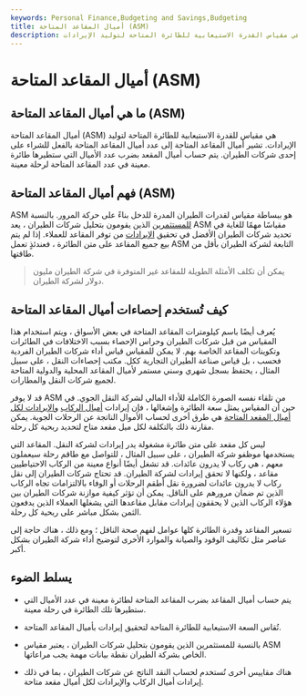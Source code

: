 ```yaml
---
keywords: Personal Finance,Budgeting and Savings,Budgeting
title: أميال المقاعد المتاحة (ASM)
description: أميال المقاعد المتاحة هي مقياس القدرة الاستيعابية للطائرة المتاحة لتوليد الإيرادات.
---
```


# أميال المقاعد المتاحة (ASM)
## ما هي أميال المقاعد المتاحة (ASM)

أميال المقاعد المتاحة (ASM) هي مقياس للقدرة الاستيعابية للطائرة المتاحة لتوليد الإيرادات. تشير أميال المقاعد المتاحة إلى عدد أميال المقاعد المتاحة بالفعل للشراء على إحدى شركات الطيران. يتم حساب أميال المقعد بضرب عدد الأميال التي ستطيرها طائرة معينة في عدد المقاعد المتاحة لرحلة معينة.

## فهم أميال المقاعد المتاحة (ASM)

ASM هو ببساطة مقياس لقدرات الطيران المدرة للدخل بناءً على حركة المرور. بالنسبة [للمستثمرين](/investor) الذين يقومون بتحليل شركات الطيران ، يعد ASM مقياسًا مهمًا للغاية في تحديد شركات الطيران الأفضل في تحقيق [الإيرادات](/revenue) من توفر المقاعد للعملاء. إذا لم يتم بيع جميع المقاعد على متن الطائرة ، فعندئذٍ تعمل ASM التابعة لشركة الطيران بأقل من طاقتها.

> يمكن أن تكلف الأمثلة الطويلة للمقاعد غير المتوفرة في شركة الطيران مليون دولار لشركة الطيران.

>

## كيف تُستخدم إحصاءات أميال المقاعد المتاحة

يُعرف أيضًا باسم كيلومترات المقاعد المتاحة في بعض الأسواق ، ويتم استخدام هذا المقياس من قبل شركات الطيران وحراس الإحصاء بسبب الاختلافات في الطائرات وتكوينات المقاعد الخاصة بهم. لا يمكن للمقياس قياس أداء شركات الطيران الفردية فحسب ، بل قياس صناعة الطيران التجارية ككل. مكتب إحصاءات النقل ، على سبيل المثال ، يحتفظ بسجل شهري وسني مستمر لأميال المقاعد المحلية والدولية المتاحة لجميع شركات النقل والمطارات.

قد لا يوفر ASM من تلقاء نفسه الصورة الكاملة للأداء المالي لشركة النقل الجوي. في حين أن المقياس يمثل سعة الطائرة وإشغالها ، فإن إيرادات [أميال الركاب](/revenue-passenger-mile-rpm) [والإيرادات لكل أميال المقعد المتاحة](/revenue-per-available-seat-mile-rasm) هي طرق أخرى لحساب الأموال الناتجة عن الرحلات الجوية. يمكن مقارنة ذلك بالتكلفة لكل ميل مقعد متاح لتحديد ربحية كل رحلة.

ليس كل مقعد على متن طائرة مشغولة يدر إيرادات لشركة النقل. المقاعد التي يستخدمها موظفو شركة الطيران ، على سبيل المثال ، للتواصل مع طاقم رحلة سيعملون معهم ، هي ركاب لا يدرون عائدات. قد تشغل أيضًا أنواع معينة من الركاب الاحتياطيين مقاعد ، ولكنها لا تحقق إيرادات لشركة الطيران. قد تحتاج شركات الطيران إلى نقل ركاب لا يدرون عائدات لضرورة نقل أطقم الرحلات أو الوفاء بالالتزامات تجاه الركاب الذين تم ضمان مرورهم على الناقل. يمكن أن تؤثر كيفية موازنة شركات الطيران بين هؤلاء الركاب الذين لا يحققون إيرادات مقابل مقاعدها التي يشغلها العملاء الذين يدفعون الثمن بشكل مباشر على ربحية كل رحلة.

تسعير المقاعد وقدرة الطائرة كلها عوامل لفهم صحة الناقل ؛ ومع ذلك ، هناك حاجة إلى عناصر مثل تكاليف الوقود والصيانة والموارد الأخرى لتوضيح أداء شركة الطيران بشكل أكبر.

## يسلط الضوء

- يتم حساب أميال المقاعد بضرب المقاعد المتاحة لطائرة معينة في عدد الأميال التي ستطيرها تلك الطائرة في رحلة معينة.

- تُقاس السعة الاستيعابية للطائرة المتاحة لتحقيق إيرادات بأميال المقاعد المتاحة.

- بالنسبة للمستثمرين الذين يقومون بتحليل شركات الطيران ، يعتبر مقياس ASM الخاص بشركة الطيران نقطة بيانات مهمة يجب مراعاتها.

- هناك مقاييس أخرى تُستخدم لحساب النقد الناتج عن شركات الطيران ، بما في ذلك إيرادات أميال الركاب والإيرادات لكل أميال مقعد متاحة.

